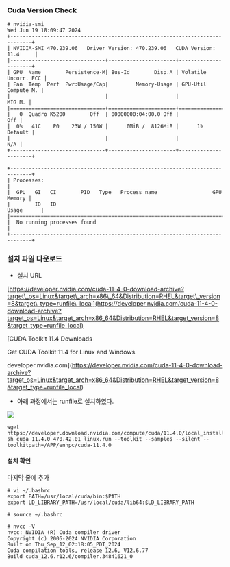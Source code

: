 ### Cuda Version Check

```
# nvidia-smi 
Wed Jun 19 18:09:47 2024       
+-----------------------------------------------------------------------------+
| NVIDIA-SMI 470.239.06   Driver Version: 470.239.06   CUDA Version: 11.4     |
|-------------------------------+----------------------+----------------------+
| GPU  Name        Persistence-M| Bus-Id        Disp.A | Volatile Uncorr. ECC |
| Fan  Temp  Perf  Pwr:Usage/Cap|         Memory-Usage | GPU-Util  Compute M. |
|                               |                      |               MIG M. |
|===============================+======================+======================|
|   0  Quadro K5200        Off  | 00000000:04:00.0 Off |                  Off |
|  0%   41C    P0    23W / 150W |      0MiB /  8126MiB |      1%      Default |
|                               |                      |                  N/A |
+-------------------------------+----------------------+----------------------+

+-----------------------------------------------------------------------------+
| Processes:                                                                  |
|  GPU   GI   CI        PID   Type   Process name                  GPU Memory |
|        ID   ID                                                   Usage      |
|=============================================================================|
|  No running processes found                                                 |
+-----------------------------------------------------------------------------+
```

### 설치 파일 다운로드

* 설치 URL

[https://developer.nvidia.com/cuda-11-4-0-download-archive?target\_os=Linux&target\_arch=x86\_64&Distribution=RHEL&target\_version=8&target\_type=runfile\_local](https://developer.nvidia.com/cuda-11-4-0-download-archive?target_os=Linux&target_arch=x86_64&Distribution=RHEL&target_version=8&target_type=runfile_local)

[CUDA Toolkit 11.4 Downloads

Get CUDA Toolkit 11.4 for Linux and Windows.

developer.nvidia.com](https://developer.nvidia.com/cuda-11-4-0-download-archive?target_os=Linux&target_arch=x86_64&Distribution=RHEL&target_version=8&target_type=runfile_local)

* 아래 과정에서는 runfile로 설치하였다.

![](https://blog.kakaocdn.net/dn/cDizr5/btsIRwt3H9U/BB5kZpkroqyczVmv1WtmAk/img.png)

```
wget https://developer.download.nvidia.com/compute/cuda/11.4.0/local_installers/cuda_11.4.0_470.42.01_linux.run
sh cuda_11.4.0_470.42.01_linux.run --toolkit --samples --silent --toolkitpath=/APP/enhpc/cuda-11.4.0
```

#### 설치 확인

마지막 줄에 추가

```
# vi ~/.bashrc
export PATH=/usr/local/cuda/bin:$PATH
export LD_LIBRARY_PATH=/usr/local/cuda/lib64:$LD_LIBRARY_PATH
```

```
# source ~/.bashrc

# nvcc -V
nvcc: NVIDIA (R) Cuda compiler driver
Copyright (c) 2005-2024 NVIDIA Corporation
Built on Thu_Sep_12_02:18:05_PDT_2024
Cuda compilation tools, release 12.6, V12.6.77
Build cuda_12.6.r12.6/compiler.34841621_0
```
